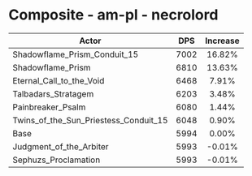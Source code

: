 # Composite - am-pl - necrolord
| Actor | DPS | Increase |
|---|:---:|:---:|
|Shadowflame_Prism_Conduit_15|7002|16.82%|
|Shadowflame_Prism|6810|13.63%|
|Eternal_Call_to_the_Void|6468|7.91%|
|Talbadars_Stratagem|6203|3.48%|
|Painbreaker_Psalm|6080|1.44%|
|Twins_of_the_Sun_Priestess_Conduit_15|6048|0.90%|
|Base|5994|0.00%|
|Judgment_of_the_Arbiter|5993|-0.01%|
|Sephuzs_Proclamation|5993|-0.01%|
